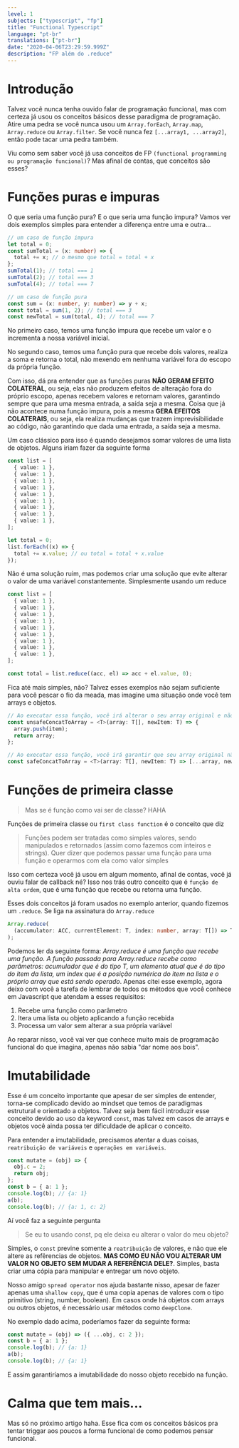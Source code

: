 ```yaml
---
level: 1
subjects: ["typescript", "fp"]
title: "Functional Typescript"
language: "pt-br"
translations: ["pt-br"]
date: "2020-04-06T23:29:59.999Z"
description: "FP além do .reduce"
---
```


# Introdução

Talvez você nunca tenha ouvido falar de programação funcional, mas com certeza já usou os conceitos básicos desse paradigma de programação.
Atire uma pedra se você nunca usou um `Array.forEach`, `Array.map`, `Array.reduce` ou `Array.filter`. Se você nunca fez `[...array1, ...array2]`, então pode tacar uma pedra também.

Viu como sem saber você já usa conceitos de FP `(functional programming ou programação funcional)`? Mas afinal de contas, que conceitos são esses?

# Funções puras e impuras

O que seria uma função pura? E o que seria uma função impura? Vamos ver dois exemplos simples para entender a diferença entre uma e outra...

```typescript
// um caso de função impura
let total = 0;
const sumTotal = (x: number) => {
  total += x; // o mesmo que total = total + x
};
sumTotal(1); // total === 1
sumTotal(2); // total === 3
sumTotal(4); // total === 7

// um caso de função pura
const sum = (x: number, y: number) => y + x;
const total = sum(1, 2); // total === 3
const newTotal = sum(total, 4); // total === 7
```

No primeiro caso, temos uma função impura que recebe um valor e o incrementa a nossa variável inicial.

No segundo caso, temos uma função pura que recebe dois valores, realiza a soma e retorna o total, não mexendo em nenhuma variável fora do escopo da própria função.

Com isso, dá pra entender que as funções puras **NÃO GERAM EFEITO COLATERAL**, ou seja, elas não produzem efeitos de alteração fora do próprio escopo, apenas recebem valores e retornam valores, garantindo sempre que para uma mesma entrada, a saída seja a mesma. Coisa que já não acontece numa função impura, pois a mesma **GERA EFEITOS COLATERAIS**, ou seja, ela realiza mudanças que trazem imprevisibilidade ao código, não garantindo que dada uma entrada, a saída seja a mesma.

Um caso clássico para isso é quando desejamos somar valores de uma lista de objetos. Alguns iriam fazer da seguinte forma

```typescript
const list = [
  { value: 1 },
  { value: 1 },
  { value: 1 },
  { value: 1 },
  { value: 1 },
  { value: 1 },
  { value: 1 },
  { value: 1 },
  { value: 1 },
];

let total = 0;
list.forEach((x) => {
  total += x.value; // ou total = total + x.value
});
```

Não é uma solução ruim, mas podemos criar uma solução que evite alterar o valor de uma variável constantemente. Simplesmente usando um reduce

```typescript
const list = [
  { value: 1 },
  { value: 1 },
  { value: 1 },
  { value: 1 },
  { value: 1 },
  { value: 1 },
  { value: 1 },
  { value: 1 },
  { value: 1 },
];

const total = list.reduce((acc, el) => acc + el.value, 0);
```

Fica até mais simples, não? Talvez esses exemplos não sejam suficiente para você pescar o fio da meada, mas imagine uma situação onde você tem arrays e objetos.

```typescript
// Ao executar essa função, você irá alterar o seu array original e não terá consistência nas informações
const unsafeConcatToArray = <T>(array: T[], newItem: T) => {
  array.push(item);
  return array;
};

// Ao executar essa função, você irá garantir que seu array original não foi alterado
const safeConcatToArray = <T>(array: T[], newItem: T) => [...array, newItem];
```

# Funções de primeira classe

> Mas se é função como vai ser de classe? HAHA

Funções de primeira classe ou `first class function` é o conceito que diz

> Funções podem ser tratadas como simples valores, sendo manipulados e retornados (assim como fazemos com inteiros e strings). Quer dizer que podemos passar uma função para uma função e operarmos com ela como valor simples

Isso com certeza você já usou em algum momento, afinal de contas, você já ouviu falar de callback né? Isso nos trás outro conceito que é `função de alta ordem`, que é uma função que recebe ou retorna uma função.

Esses dois conceitos já foram usados no exemplo anterior, quando fizemos um `.reduce`. Se liga na assinatura do `Array.reduce`

```typescript
Array.reduce(
  (accumulator: ACC, currentElement: T, index: number, array: T[]) => T
);
```

Podemos ler da seguinte forma: _Array.reduce é uma função que recebe uma função. A função passada para Array.reduce recebe como parâmetros: acumulador que é do tipo T, um elemento atual que é do tipo do item da lista, um index que é a posição numérica do item na lista e o próprio array que está sendo operado_. Apenas citei esse exemplo, agora deixo com você a tarefa de lembrar de todos os métodos que você conhece em Javascript que atendam a esses requisitos:

1. Recebe uma função como parâmetro
2. Itera uma lista ou objeto aplicando a função recebida
3. Processa um valor sem alterar a sua própria variável

Ao reparar nisso, você vai ver que conhece muito mais de programação funcional do que imagina, apenas não sabia "dar nome aos bois".

# Imutabilidade

Esse é um conceito importante que apesar de ser simples de entender, torna-se complicado devido ao mindset que temos de paradigmas estrutural e orientado a objetos. Talvez seja bem fácil introduzir esse conceito devido ao uso da keyword `const`, mas talvez em casos de arrays e objetos você ainda possa ter dificuldade de aplicar o conceito.

Para entender a imutabilidade, precisamos atentar a duas coisas, `reatribuição de variáveis` e `operações em variáveis`.

```typescript
const mutate = (obj) => {
  obj.c = 2;
  return obj;
};
const b = { a: 1 };
console.log(b); // {a: 1}
a(b);
console.log(b); // {a: 1, c: 2}
```

Aí você faz a seguinte pergunta

> Se eu to usando const, pq ele deixa eu alterar o valor do meu objeto?

Simples, o `const` previne somente a `reatribuição` de valores, e não que ele altere as refêrencias de objetos. **MAS COMO EU NÃO VOU ALTERAR UM VALOR NO OBJETO SEM MUDAR A REFERÊNCIA DELE?**. Simples, basta criar uma cópia para manipular e entregar um novo objeto.

Nosso amigo `spread operator` nos ajuda bastante nisso, apesar de fazer apenas uma `shallow copy`, que é uma copia apenas de valores com o tipo primitivo (string, number, boolean). Em casos onde há objetos com arrays ou outros objetos, é necessário usar métodos como `deepClone`.

No exemplo dado acima, poderíamos fazer da seguinte forma:

```typescript
const mutate = (obj) => ({ ...obj, c: 2 });
const b = { a: 1 };
console.log(b); // {a: 1}
a(b);
console.log(b); // {a: 1}
```

E assim garantiríamos a imutabilidade do nosso objeto recebido na função.

# Calma que tem mais...

Mas só no próximo artigo haha. Esse fica com os conceitos básicos pra tentar triggar aos poucos a forma funcional de como podemos pensar funcional.
